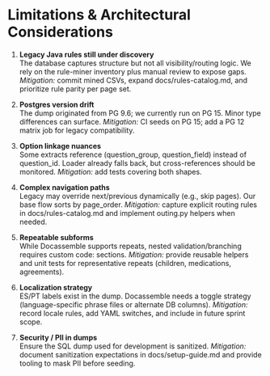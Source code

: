 ﻿# Limitations & Architectural Considerations

1. **Legacy Java rules still under discovery**  
   The database captures structure but not all visibility/routing logic. We rely on the rule-miner inventory plus manual review to expose gaps. *Mitigation:* commit mined CSVs, expand docs/rules-catalog.md, and prioritize rule parity per page set.

2. **Postgres version drift**  
   The dump originated from PG 9.6; we currently run on PG 15. Minor type differences can surface. *Mitigation:* CI seeds on PG 15; add a PG 12 matrix job for legacy compatibility.

3. **Option linkage nuances**  
   Some extracts reference (question_group, question_field) instead of question_id. Loader already falls back, but cross-references should be monitored. *Mitigation:* add tests covering both shapes.

4. **Complex navigation paths**  
   Legacy may override next/previous dynamically (e.g., skip pages). Our base flow sorts by page_order. *Mitigation:* capture explicit routing rules in docs/rules-catalog.md and implement outing.py helpers when needed.

5. **Repeatable subforms**  
   While Docassemble supports repeats, nested validation/branching requires custom code: sections. *Mitigation:* provide reusable helpers and unit tests for representative repeats (children, medications, agreements).

6. **Localization strategy**  
   ES/PT labels exist in the dump. Docassemble needs a toggle strategy (language-specific phrase files or alternate DB columns). *Mitigation:* record locale rules, add YAML switches, and include in future sprint scope.

7. **Security / PII in dumps**  
   Ensure the SQL dump used for development is sanitized. *Mitigation:* document sanitization expectations in docs/setup-guide.md and provide tooling to mask PII before seeding.
